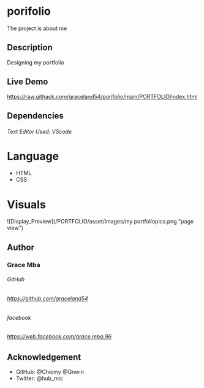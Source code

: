 # porifolio
The project is about me


## Description
Designing my portfolio

## Live Demo
https://raw.githack.com/graceland54/porifolio/main/PORTFOLIO/index.html

## Dependencies

###### Text Editor Used: VScode

# Language

- HTML
- CSS

# Visuals
![Display_Preview](/PORTFOLIO/asset/images/my portfoliopics.png "page view")

## Author

### Grace Mba

###### GitHub

###### https://github.com/graceland54

###### facebook

###### https://web.facebook.com/grace.mba.96

## Acknowledgement
- GitHub: @Chiomy @Gnwin
- Twitter: @hub_mic


